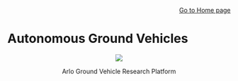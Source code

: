 <p align="right">
<a href="https://tjlw.github.io/">Go to Home page</a>
</p>

# Autonomous Ground Vehicles

<p align="center"> <img width="auto" src="https://github.com/TJLW/tjlw.github.io/blob/master/Projects/AGV/Images/IMG_1828.HEIC?raw=True"/> </p>
<p align="center">
	Arlo Ground Vehicle Research Platform
</p>
